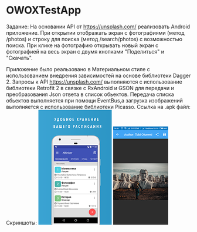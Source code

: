 # OWOXTestApp
Задание: 
На основании API от https://unsplash.com/ реализовать Android приложение. 
При открытии отображать экран с фотографиями (метод /photos) и строку для поиска (метод /search/photos) с возможностью поиска. 
При клике на фотографию открывать новый экран с фотографией на весь экран с двумя кнопками "Поделиться" и "Скачать".

Приложение было реальзовано в Материальном стиле с использованием внедрения зависимостей на основе библиотеки Dagger 2. Запросы к API https://unsplash.com/ выполняются с использование библиотеки Retrofit 2 в связке с RxAndroid и GSON для передачи и преобразования Json ответа в список обьектов. Передача списка обьектов выполняется при помощи EventBus,а загрузка изображений выполняется с использование библиотеки Picasso.
Ссылка на .apk файл:
Скриншоты:
![Скриншот_1](https://github.com/lepekha/Student_schedule/blob/master/screen_1.png)
![Скриншот_2](https://github.com/lepekha/OWOXTestApp/blob/master/screen_2.png)
